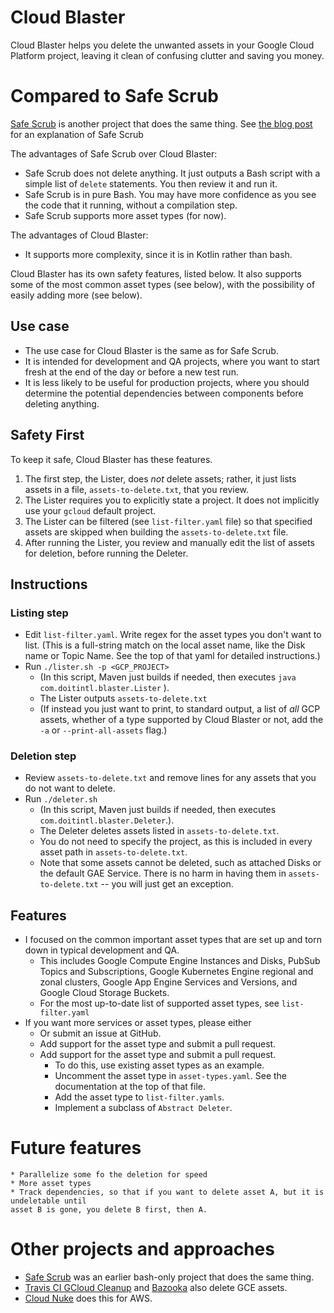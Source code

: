 # Cloud Blaster

Cloud Blaster helps you delete the unwanted assets in your Google Cloud Platform project, 
leaving it clean of confusing clutter and saving you money.

# Compared to Safe Scrub

[Safe Scrub](https://github.come/doitintl/SafeScrub) is  another project that does the same thing. 
See [the blog post](https://blog.doit-intl.com/safe-scrub-clean-up-your-google-cloud-projects-f90f18aca311)
for an explanation of Safe Scrub

The advantages of Safe Scrub over Cloud Blaster:
* Safe Scrub  does not delete anything. It just outputs a Bash script with a simple list of `delete` statements. 
You then review it and run it.
* Safe Scrub  is in pure Bash. You may have more confidence as you see the code that it running, without a compilation step. 
* Safe Scrub supports more asset types (for now).

The advantages of Cloud Blaster:
* It supports more complexity, since it is in Kotlin rather than bash. 

Cloud Blaster has its own safety features, listed below. It also supports some of the most common asset types (see below),
with the possibility of easily adding more (see below).
 

## Use case
* The use case for Cloud Blaster is the same as for Safe Scrub.
* It is intended for development and QA projects, where you want to start fresh at the end of the day or 
before a new test run.
* It is less likely to be useful for production projects, where you should determine the potential dependencies 
between components before deleting anything.

## Safety First 
To keep it safe, Cloud Blaster has these features.
1. The first step, the Lister, does *not* delete assets; rather, it just lists assets in a file, `assets-to-delete.txt`,
that you review.
1. The Lister requires you to explicitly state a project. It does not implicitly use your `gcloud`  default project.
1. The Lister can be filtered (see `list-filter.yaml` file) so that specified assets are skipped when 
building the `assets-to-delete.txt` file.
1. After running the Lister, you review and manually edit the list of assets for deletion, before running the Deleter.
 
## Instructions

### Listing step
* Edit `list-filter.yaml`. Write  regex for the asset types you don't want to list.
(This is a full-string match on the  local asset name, like the Disk name  or Topic Name.
See the top of that yaml for detailed instructions.)
* Run `./lister.sh -p <GCP_PROJECT>` 
   * (In this script, Maven just builds if needed, then executes `java com.doitintl.blaster.Lister` ). 
   * The Lister outputs `assets-to-delete.txt`
   * (If instead you just want to print, to standard output, a list of *all* GCP assets, whether  of a type
   supported by Cloud Blaster or not, add the `-a` or `--print-all-assets` flag.)

### Deletion step
* Review `assets-to-delete.txt` and remove lines for any assets that you do not want to delete.
* Run `./deleter.sh` 
  * (In this script, Maven just builds if needed, then executes `com.doitintl.blaster.Deleter`.). 
  * The Deleter  deletes  assets listed in `assets-to-delete.txt`. 
  * You do not need to specify the project, as this is included in every asset path in  `assets-to-delete.txt`.
  * Note that some assets cannot be deleted, such as attached Disks or the default GAE Service.
   There is no harm in having them in `assets-to-delete.txt` -- you will just get an exception.

## Features
* I focused on the common important asset types that are set up and torn down in typical development and QA.
    * This includes Google Compute Engine Instances and Disks, PubSub Topics and Subscriptions, 
    Google Kubernetes Engine  regional and zonal clusters,
    Google App Engine Services and Versions, and Google Cloud Storage Buckets.
    * For the most up-to-date list of supported asset types, see `list-filter.yaml`
* If you want more services or asset types, please either
    * Or submit an issue at GitHub.
    * Add support for the asset type and submit a pull request. 
    * Add support for the asset type and submit a pull request. 
        * To do this, use existing asset types as an example.
        * Uncomment the asset type in `asset-types.yaml`. See the documentation at the top of that file.
        * Add the asset type to `list-filter.yamls`.
        * Implement a subclass of `Abstract Deleter`.  

# Future features
    * Parallelize some fo the deletion for speed
    * More asset types
    * Track dependencies, so that if you want to delete asset A, but it is undeletable until 
    asset B is gone, you delete B first, then A. 
# Other projects and approaches
- [Safe Scrub](https://github.come/doitintl/SafeScrub) was an earlier bash-only project that does the same thing. 
- [Travis CI GCloud Cleanup](https://github.com/travis-ci/gcloud-cleanup) and [Bazooka](https://github.com/enxebre/bazooka) also delete GCE assets.
- [Cloud Nuke](https://blog.gruntwork.io/cloud-nuke-how-we-reduced-our-aws-bill-by-85-f3aced4e5876) does this for AWS.
 